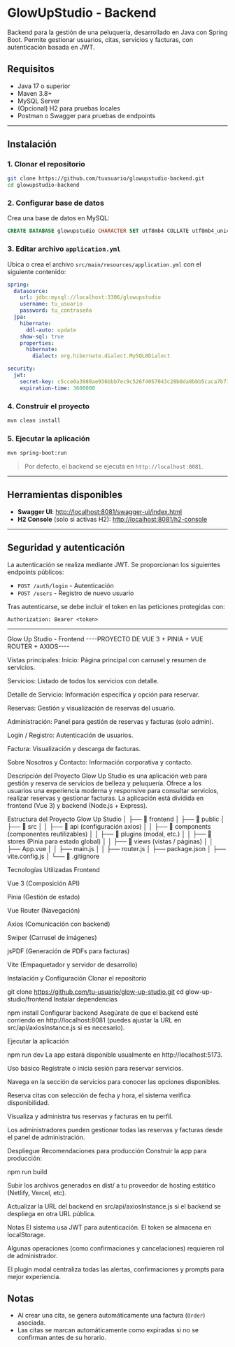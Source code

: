 # GlowUpStudio - Backend

Backend para la gestión de una peluquería, desarrollado en Java con Spring Boot. Permite gestionar usuarios, citas, servicios y facturas, con autenticación basada en JWT.

## Requisitos

- Java 17 o superior
- Maven 3.8+
- MySQL Server
- (Opcional) H2 para pruebas locales
- Postman o Swagger para pruebas de endpoints

---

## Instalación

### 1. Clonar el repositorio

```bash
git clone https://github.com/tuusuario/glowupstudio-backend.git
cd glowupstudio-backend
```

### 2. Configurar base de datos

Crea una base de datos en MySQL:

```sql
CREATE DATABASE glowupstudio CHARACTER SET utf8mb4 COLLATE utf8mb4_unicode_ci;
```

### 3. Editar archivo `application.yml`

Ubica o crea el archivo `src/main/resources/application.yml` con el siguiente contenido:

```yaml
spring:
  datasource:
    url: jdbc:mysql://localhost:3306/glowupstudio
    username: tu_usuario
    password: tu_contraseña
  jpa:
    hibernate:
      ddl-auto: update
    show-sql: true
    properties:
      hibernate:
        dialect: org.hibernate.dialect.MySQL8Dialect

security:
  jwt:
    secret-key: c5cce0a3980ae936bbb7ec9c526f4057043c28b0da0bbb5caca7b713ad2de9df
    expiration-time: 3600000
```

### 4. Construir el proyecto

```bash
mvn clean install
```

### 5. Ejecutar la aplicación

```bash
mvn spring-boot:run
```

> Por defecto, el backend se ejecuta en `http://localhost:8081`.

---

## Herramientas disponibles

- **Swagger UI**: [http://localhost:8081/swagger-ui/index.html](http://localhost:8081/swagger-ui/index.html)
- **H2 Console** (solo si activas H2): [http://localhost:8081/h2-console](http://localhost:8081/h2-console)

---

## Seguridad y autenticación

La autenticación se realiza mediante JWT. Se proporcionan los siguientes endpoints públicos:

- `POST /auth/login` - Autenticación
- `POST /users` - Registro de nuevo usuario

Tras autenticarse, se debe incluir el token en las peticiones protegidas con:

```http
Authorization: Bearer <token>
```

---

Glow Up Studio - Frontend
----PROYECTO DE VUE 3 + PINIA + VUE ROUTER + AXIOS----

Vistas principales:
Inicio: Página principal con carrusel y resumen de servicios.

Servicios: Listado de todos los servicios con detalle.

Detalle de Servicio: Información específica y opción para reservar.

Reservas: Gestión y visualización de reservas del usuario.

Administración: Panel para gestión de reservas y facturas (solo admin).

Login / Registro: Autenticación de usuarios.

Factura: Visualización y descarga de facturas.

Sobre Nosotros y Contacto: Información corporativa y contacto.

Descripción del Proyecto
Glow Up Studio es una aplicación web para gestión y reserva de servicios de belleza y peluquería. Ofrece a los usuarios una experiencia moderna y responsive para consultar servicios, realizar reservas y gestionar facturas. La aplicación está dividida en frontend (Vue 3) y backend (Node.js + Express).

Estructura del Proyecto
Glow Up Studio
│
├── 📂 frontend
│ ├── 📂 public
│ ├── 📂 src
│ │ ├── 📂 api (configuración axios)
│ │ ├── 📂 components (componentes reutilizables)
│ │ ├── 📂 plugins (modal, etc.)
│ │ ├── 📂 stores (Pinia para estado global)
│ │ ├── 📂 views (vistas / páginas)
│ │ ├── App.vue
│ │ ├── main.js
│ │ ├── router.js
│ ├── package.json
│ ├── vite.config.js
│
└── 📜 .gitignore

Tecnologías Utilizadas
Frontend

Vue 3 (Composición API)

Pinia (Gestión de estado)

Vue Router (Navegación)

Axios (Comunicación con backend)

Swiper (Carrusel de imágenes)

jsPDF (Generación de PDFs para facturas)

Vite (Empaquetador y servidor de desarrollo)

Instalación y Configuración
Clonar el repositorio

git clone https://github.com/tu-usuario/glow-up-studio.git
cd glow-up-studio/frontend
Instalar dependencias

npm install
Configurar backend
Asegúrate de que el backend esté corriendo en http://localhost:8081 (puedes ajustar la URL en src/api/axiosInstance.js si es necesario).

Ejecutar la aplicación

npm run dev
La app estará disponible usualmente en http://localhost:5173.

Uso básico
Regístrate o inicia sesión para reservar servicios.

Navega en la sección de servicios para conocer las opciones disponibles.

Reserva citas con selección de fecha y hora, el sistema verifica disponibilidad.

Visualiza y administra tus reservas y facturas en tu perfil.

Los administradores pueden gestionar todas las reservas y facturas desde el panel de administración.

Despliegue
Recomendaciones para producción
Construir la app para producción:

npm run build

Subir los archivos generados en dist/ a tu proveedor de hosting estático (Netlify, Vercel, etc).

Actualizar la URL del backend en src/api/axiosInstance.js si el backend se despliega en otra URL pública.

Notas
El sistema usa JWT para autenticación. El token se almacena en localStorage.

Algunas operaciones (como confirmaciones y cancelaciones) requieren rol de administrador.

El plugin modal centraliza todas las alertas, confirmaciones y prompts para mejor experiencia.

## Notas

- Al crear una cita, se genera automáticamente una factura (`Order`) asociada.
- Las citas se marcan automáticamente como expiradas si no se confirman antes de su horario.
